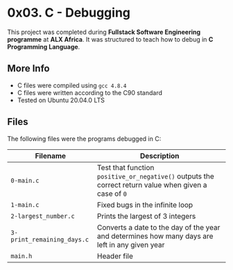 # 0x03. C - Debugging

This project was completed during **Fullstack Software Engineering programme** at **ALX Africa**. It was structured to teach how to debug in **C Programming Language**.

## More Info

* C files were compiled using `gcc 4.8.4`
* C files were written according to the C90 standard
* Tested on Ubuntu 20.04.0 LTS

## Files

The following files were the programs debugged in C:

| Filename | Description |
|----------|-------------|
|`0-main.c` | Test that function `positive_or_negative()` outputs the correct return value when given a case of `0` |
| `1-main.c` | Fixed bugs in the infinite loop |
| `2-largest_number.c` | Prints the largest of 3 integers |
| `3-print_remaining_days.c` | Converts a date to the day of the year and determines how many days are left in any given year |
| `main.h` | Header file |

